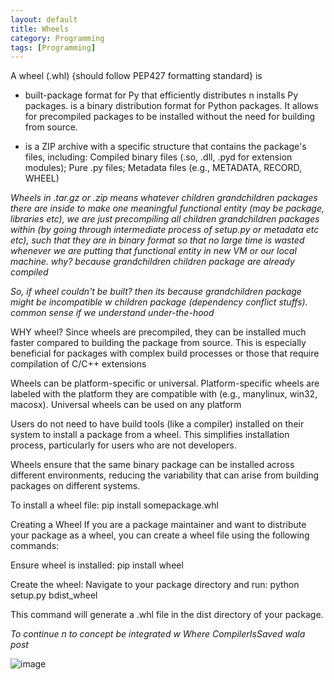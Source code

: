 ```yaml
---
layout: default
title: Wheels
category: Programming
tags: [Programming]
---
```


A wheel (.whl) {should follow PEP427 formatting standard} is 

- built-package format for Py that efficiently distributes n installs Py packages. is a binary distribution format for Python packages. It allows for precompiled packages to be installed without the need for building from source.

- is a ZIP archive with a specific structure that contains the package's files, including: Compiled binary files (.so, .dll, .pyd for extension modules); Pure .py files; Metadata files (e.g., METADATA, RECORD, WHEEL)

_Wheels in .tar.gz or .zip means whatever children grandchildren packages there are inside to make one meaningful functional entity (may be package, libraries etc), we are just precompiling all children grandchildren packages within (by going through intermediate process of setup.py or metadata etc etc), such that they are in binary format so that no large time is wasted whenever we are putting that functional entity in new VM or our local machine. why? because grandchildren children package are already compiled_

_So, if wheel couldn't be built? then its because grandchildren package might be incompatible w children package (dependency conflict stuffs). common sense if we understand under-the-hood_

WHY wheel? Since wheels are precompiled, they can be installed much faster compared to building the package from source. This is especially beneficial for packages with complex build processes or those that require compilation of C/C++ extensions

 Wheels can be platform-specific or universal. Platform-specific wheels are labeled with the platform they are compatible with (e.g., manylinux, win32, macosx). Universal wheels can be used on any platform

 Users do not need to have build tools (like a compiler) installed on their system to install a package from a wheel. This simplifies installation process, particularly for users who are not developers.

Wheels ensure that the same binary package can be installed across different environments, reducing the variability that can arise from building packages on different systems.

To install a wheel file:
pip install somepackage.whl

Creating a Wheel
If you are a package maintainer and want to distribute your package as a wheel, you can create a wheel file using the following commands:

Ensure wheel is installed:
pip install wheel   

Create the wheel:
Navigate to your package directory and run:
python setup.py bdist_wheel

This command will generate a .whl file in the dist directory of your package.

_To continue n to concept be integrated w Where CompilerIsSaved wala post_

![image](https://github.com/user-attachments/assets/1a118aa8-460d-439c-a013-0e86e1580be1)
